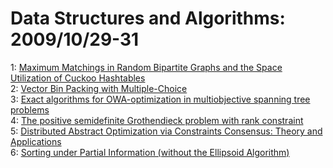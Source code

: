 # Data Structures and Algorithms: 2009/10/29-31  
1: [Maximum Matchings in Random Bipartite Graphs and the Space Utilization  of Cuckoo Hashtables](https://doi.org/10.48550/arXiv.0910.5535)  
2: [Vector Bin Packing with Multiple-Choice](https://doi.org/10.48550/arXiv.0910.5599)  
3: [Exact algorithms for OWA-optimization in multiobjective spanning tree  problems](https://doi.org/10.48550/arXiv.0910.5744)  
4: [The positive semidefinite Grothendieck problem with rank constraint](https://doi.org/10.48550/arXiv.0910.5765)  
5: [Distributed Abstract Optimization via Constraints Consensus: Theory and  Applications](https://doi.org/10.48550/arXiv.0910.5816)  
6: [Sorting under Partial Information (without the Ellipsoid Algorithm)](https://doi.org/10.48550/arXiv.0911.0086)  
